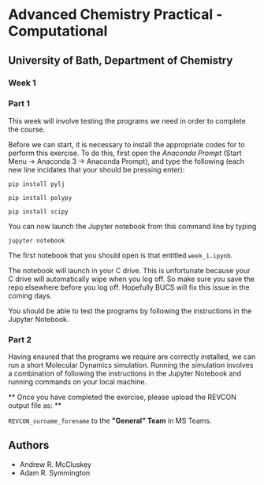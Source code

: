 # Advanced Chemistry Practical - Computational
## University of Bath, Department of Chemistry
### Week 1

### Part 1

This week will involve testing the programs we need in order to complete the course. 

Before we can start, it is necessary to install the appropriate codes for to perform this exercise. To do this, first open the *Anaconda Prompt* (Start Menu -> Anaconda 3 -> Anaconda Prompt), and type the following (each new line incidates that your should be pressing enter):

```
pip install pylj

pip install polypy

pip install scipy
```

You can now launch the Jupyter notebook from this command line by typing

```
jupyter notebook
```

The first notebook that you should open is that entitled `week_1.ipynb`. 

The notebook will launch in your C drive. This is unfortunate because your C drive will automatically wipe when you log off. So make sure you save the repo elsewhere before you log off. Hopefully BUCS will fix this issue in the coming days.

You should be able to test the programs by following the instructions in the Jupyter Notebook.


### Part 2

Having ensured that the programs we require are correctly installed, we can run a short Molecular Dynamics simulation. 
Running the simulation involves a combination of following the instructions in the Jupyter Notebook and running commands on your local machine.

** Once you have completed the exercise, please upload the REVCON output file as: **

<code>REVCON_surname_forename</code> to the **"General" Team** in MS Teams.


## Authors

- Andrew R. McCluskey
- Adam R. Symmington
